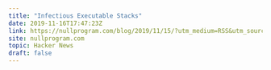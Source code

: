 ```yaml
---
title: "Infectious Executable Stacks"
date: 2019-11-16T17:47:23Z
link: https://nullprogram.com/blog/2019/11/15/?utm_medium=RSS&utm_source=hune
site: nullprogram.com
topic: Hacker News
draft: false
---
```

